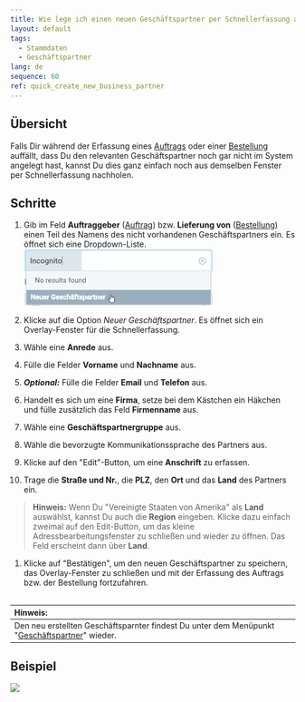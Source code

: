 ```yaml
---
title: Wie lege ich einen neuen Geschäftspartner per Schnellerfassung an?
layout: default
tags:
  - Stammdaten
  - Geschäftspartner
lang: de
sequence: 60
ref: quick_create_new_business_partner
---
```


## Übersicht
Falls Dir während der Erfassung eines [Auftrags](Auftrag_erfassen) oder einer [Bestellung](Bestellung_erfassen) auffällt, dass Du den relevanten Geschäftspartner noch gar nicht im System angelegt hast, kannst Du dies ganz einfach noch aus demselben Fenster per Schnellerfassung nachholen.

## Schritte
1. Gib im Feld **Auftraggeber** ([Auftrag](Auftrag_erfassen)) bzw. **Lieferung von** ([Bestellung](Bestellung_erfassen)) einen Teil des Namens des nicht vorhandenen Geschäftspartners ein. Es öffnet sich eine Dropdown-Liste.<br>
![](assets/Neuer_Geschaeftspartner_Schnellerfassung.png)

1. Klicke auf die Option *Neuer Geschäftspartner*. Es öffnet sich ein Overlay-Fenster für die Schnellerfassung.
1. Wähle eine **Anrede** aus.
1. Fülle die Felder **Vorname** und **Nachname** aus.
1. ***Optional:*** Fülle die Felder **Email** und **Telefon** aus.
1. Handelt es sich um eine **Firma**, setze bei dem Kästchen ein Häkchen und fülle zusätzlich das Feld **Firmenname** aus.
1. Wähle eine **Geschäftspartnergruppe** aus.
1. Wähle die bevorzugte Kommunikationssprache des Partners aus.
1. Klicke auf den "Edit"-Button, um eine **Anschrift** zu erfassen.
1. Trage die **Straße und Nr.**, die **PLZ**, den **Ort** und das **Land** des Partners ein.
 >**Hinweis:** Wenn Du "Vereinigte Staaten von Amerika" als **Land** auswählst, kannst Du auch die **Region** eingeben. Klicke dazu einfach zweimal auf den Edit-Button, um das kleine Adressbearbeitungsfenster zu schließen und wieder zu öffnen. Das Feld erscheint dann über **Land**.

1. Klicke auf "Bestätigen", um den neuen Geschäftspartner zu speichern, das Overlay-Fenster zu schließen und mit der Erfassung des Auftrags bzw. der Bestellung fortzufahren.
<br><br>

| **Hinweis:** |
| :- |
| Den neu erstellten Geschäftsparnter findest Du unter dem Menüpunkt "[Geschäftspartner](Menu)" wieder. |

## Beispiel
![](assets/Neuer_Geschaeftspartner_Schnellerfassung.gif)
